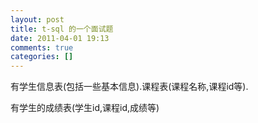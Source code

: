```yaml
---
layout: post
title: t-sql 的一个面试题
date: 2011-04-01 19:13
comments: true
categories: []
---
```

<p>有学生信息表(包括一些基本信息).课程表(课程名称,课程id等).</p> <p>有学生的成绩表(学生id,课程id,成绩等)</p> <p>

